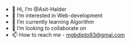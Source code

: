 - 👋 Hi, I’m @Asit-Halder
- 👀 I’m interested in Web-development
- 🌱 I’m currently learning Algorithm
- 💞️ I’m looking to collaborate on 
- 📫 How to reach me - mgbdipto93@gmai.com

<!---
Asit-Halder/Asit-Halder is a ✨ special ✨ repository because its `README.md` (this file) appears on your GitHub profile.
You can click the Preview link to take a look at your changes.
--->
